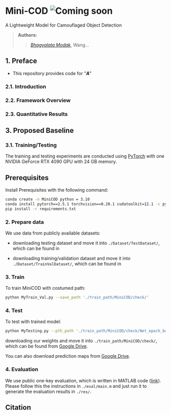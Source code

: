 # Mini-COD      ![Coming soon](https://img.shields.io/badge/Coming%20soon-red)


A Lightweight Model for Camouflaged Object Detection
> **Authors:**
> > [*Bhagyalata Modak*]([https://orcid.org/0009-0009-4822-6408]),
> > Wang...


## 1. Preface
- This repository provides code for "_**A**_"

### 2.1. Introduction
### 2.2. Framework Overview

### 2.3. Quantitative Results


## 3. Proposed Baseline

### 3.1. Training/Testing
The training and testing experiments are conducted using [PyTorch](https://github.com/pytorch/pytorch) with one NVIDIA GeForce RTX 4090 GPU with 24 GB memory.
## Prerequisites
Install Prerequisites with the following command:
```bash
conda create -n MiniCOD python = 3.10
conda install pytorch==2.5.1 torchvision==0.20.1 cudatoolkit=12.1 -c pytorch
pip install -r requirements.txt
```


### 2. Prepare data

We use data from publicly available datasets:
+ downloading testing dataset and move it into `./Dataset/TestDataset/`, 
    which can be found in 

+ downloading training/validation dataset and move it into `./Dataset/TrainValDataset/`, 
    which can be found in 

### 3. Train

To train MiniCOD with costumed path:

```bash
python MyTrain_Val.py --save_path './train_path/MiniCOD/check/'
```
### 4. Test

To test with trained model:

```bash
python MyTesting.py --pth_path './train_path/MiniCOD/check/Net_epoch_best.pth'
```

downloading our weights and move it into `./train_path/MiniCOD/check/`, 
    which can be found from [Google Drive](https://drive.google.com/file/d/1Bgi8MThe1eEE9fYyaHuLHacO1Cs_e9Ta/view?usp=share_link).
    
 You can also download prediction maps from [Google Drive](https://drive.google.com/file/d/1kT9l9NrwWCffP4EQ7ITBd834389xY8iV/view?usp=share_link).


### 4. Evaluation 

We use public one-key evaluation, which is written in MATLAB code ([link](https://drive.google.com/file/d/1_h4_CjD5GKEf7B1MRuzye97H0MXf2GE9/view?usp=sharing)). 
Please follow this the instructions in `./eval/main.m` and just run it to generate the evaluation results in `./res/`.


## Citation


